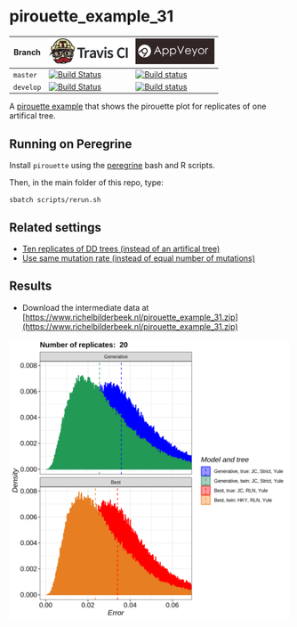 # pirouette_example_31

Branch   |[![Travis CI logo](pics/TravisCI.png)](https://travis-ci.org)                                                                                                 |[![AppVeyor logo](pics/AppVeyor.png)](https://appveyor.com)                                                                                               
---------|--------------------------------------------------------------------------------------------------------------------------------------------------------------|-------------------------------------------------------------------------------------------------------------
`master` |[![Build Status](https://travis-ci.org/richelbilderbeek/pirouette_example_31.svg?branch=master)](https://travis-ci.org/richelbilderbeek/pirouette_example_31) |[![Build status](https://ci.appveyor.com/api/projects/status/v0h6pq0loh1375nv/branch/master?svg=true)](https://ci.appveyor.com/project/richelbilderbeek/pirouette-example-31/branch/master) 
`develop`|[![Build Status](https://travis-ci.org/richelbilderbeek/pirouette_example_31.svg?branch=develop)](https://travis-ci.org/richelbilderbeek/pirouette_example_31)|[![Build status](https://ci.appveyor.com/api/projects/status/v0h6pq0loh1375nv/branch/develop?svg=true)](https://ci.appveyor.com/project/richelbilderbeek/pirouette-example-31/branch/develop)

A [pirouette example](https://github.com/richelbilderbeek/pirouette_examples)
that shows the pirouette plot for replicates of one artifical tree.

## Running on Peregrine

Install `pirouette` using the [peregrine](https://github.com/richelbilderbeek/peregrine)
bash and R scripts.

Then, in the main folder of this repo, type:

```
sbatch scripts/rerun.sh
```

## Related settings

 * [Ten replicates of DD trees (instead of an artifical tree)](https://github.com/richelbilderbeek/pirouette_example_28)
 * [Use same mutation rate (instead of equal number of mutations)](https://github.com/richelbilderbeek/pirouette_example_18)

## Results

 * Download the intermediate data at 
   [https://www.richelbilderbeek.nl/pirouette_example_31.zip](https://www.richelbilderbeek.nl/pirouette_example_31.zip)

![](errors.png)

